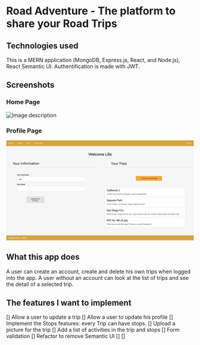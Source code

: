# Road Adventure - The platform to share your Road Trips

## Technologies used

This is a MERN application (MongoDB, Express.js, React, and Node.js), React Semantic UI. Authentification is made with JWT.

## Screenshots

### Home Page

![Image description](https://raw.githubusercontent.com/aurelieverrot/RoadAdventure-FE/submaster/src/images/screenshot1.png)

### Profile Page

![Image description](https://raw.githubusercontent.com/aurelieverrot/RoadAdventure-FE/submaster/src/images/screenshot2.png)

## What this app does

A user can create an account, create and delete his own trips when logged into the app.
A user without an account can look at the list of trips and see the detail of a selected trip.

## The features I want to implement

[] Allow a user to update a trip
[] Allow a user to update his profile
[] Implement the Stops features: every Trip can have stops.
[] Upload a picture for the trip
[] Add a list of activities in the trip and stops
[] Form validation
[] Refactor to remove Semantic UI
[] 
[]

